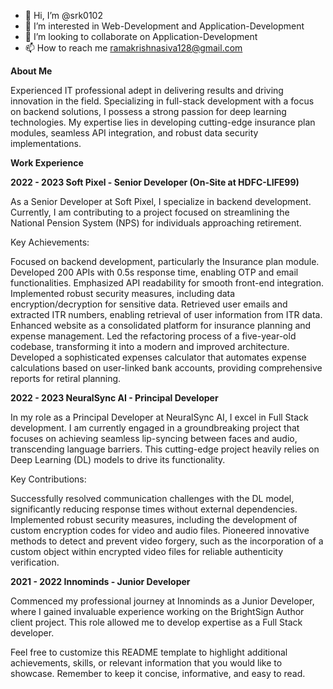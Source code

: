 - 👋 Hi, I’m @srk0102
- 👀 I’m interested in Web-Development and Application-Development
- 💞️ I’m looking to collaborate on Application-Development
- 📫 How to reach me ramakrishnasiva128@gmail.com

**About Me**

Experienced IT professional adept in delivering results and driving innovation in the field. Specializing in full-stack development with a focus on backend solutions, I possess a strong passion for deep learning technologies. My expertise lies in developing cutting-edge insurance plan modules, seamless API integration, and robust data security implementations.

**Work Experience**

**2022 - 2023
Soft Pixel - Senior Developer (On-Site at HDFC-LIFE99)**

As a Senior Developer at Soft Pixel, I specialize in backend development. Currently, I am contributing to a project focused on streamlining the National Pension System (NPS) for individuals approaching retirement.

Key Achievements:

Focused on backend development, particularly the Insurance plan module.
Developed 200 APIs with 0.5s response time, enabling OTP and email functionalities.
Emphasized API readability for smooth front-end integration.
Implemented robust security measures, including data encryption/decryption for sensitive data.
Retrieved user emails and extracted ITR numbers, enabling retrieval of user information from ITR data.
Enhanced website as a consolidated platform for insurance planning and expense management.
Led the refactoring process of a five-year-old codebase, transforming it into a modern and improved architecture.
Developed a sophisticated expenses calculator that automates expense calculations based on user-linked bank accounts, providing comprehensive reports for retiral planning.

**2022 - 2023
NeuralSync AI - Principal Developer**

In my role as a Principal Developer at NeuralSync AI, I excel in Full Stack development. I am currently engaged in a groundbreaking project that focuses on achieving seamless lip-syncing between faces and audio, transcending language barriers. This cutting-edge project heavily relies on Deep Learning (DL) models to drive its functionality.

Key Contributions:

Successfully resolved communication challenges with the DL model, significantly reducing response times without external dependencies.
Implemented robust security measures, including the development of custom encryption codes for video and audio files.
Pioneered innovative methods to detect and prevent video forgery, such as the incorporation of a custom object within encrypted video files for reliable authenticity verification.

**2021 - 2022
Innominds - Junior Developer**

Commenced my professional journey at Innominds as a Junior Developer, where I gained invaluable experience working on the BrightSign Author client project. This role allowed me to develop expertise as a Full Stack developer.

Feel free to customize this README template to highlight additional achievements, skills, or relevant information that you would like to showcase. Remember to keep it concise, informative, and easy to read.
<!---
srk0102/srk0102 is a ✨ special ✨ repository because its `README.md` (this file) appears on your GitHub profile.
You can click the Preview link to take a look at your changes.
--->
